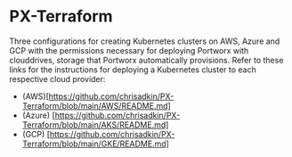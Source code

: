# PX-Terraform

Three configurations for creating Kubernetes clusters on AWS, Azure and GCP with the permissions necessary for deploying Portworx with clouddrives, storage that Portworx automatically provisions. Refer to these links for the instructions for deploying a Kubernetes cluster to each respective cloud provider:

- (AWS)[https://github.com/chrisadkin/PX-Terraform/blob/main/AWS/README.md]
- (Azure) [https://github.com/chrisadkin/PX-Terraform/blob/main/AKS/README.md]
- (GCP) [https://github.com/chrisadkin/PX-Terraform/blob/main/GKE/README.md]
